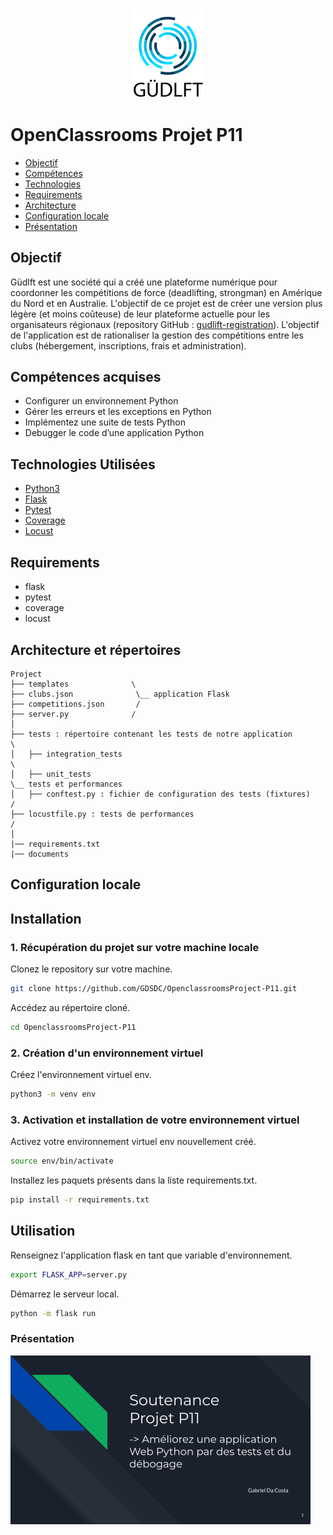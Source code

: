 <h3 align="center">
    <img alt="Logo" title="#logo" width="118px" src="/assets/16007798203635_P9.png">
    <br>
</h3>


# OpenClassrooms Projet P11

- [Objectif](#obj)
- [Compétences](#competences)
- [Technologies](#techs)
- [Requirements](#reqs)
- [Architecture](#architecture)
- [Configuration locale](#localconfig)
- [Présentation](#presentation)

<a id="obj"></a>
## Objectif

Güdlft est une société qui a créé une plateforme numérique pour coordonner les compétitions de force (deadlifting, strongman) en Amérique du Nord et en Australie. L'objectif de ce projet est de créer une version plus légère (et moins coûteuse) de leur plateforme actuelle pour les organisateurs régionaux (repository GitHub : [gudlift-registration](https://github.com/OpenClassrooms-Student-Center/Python_Testing)). L'objectif de l'application est de rationaliser la gestion des compétitions entre les clubs (hébergement, inscriptions, frais et administration).

<a id="competences"></a>
## Compétences acquises
- Configurer un environnement Python
- Gérer les erreurs et les exceptions en Python
- Implémentez une suite de tests Python
- Debugger le code d’une application Python

<a id="techs"></a>
## Technologies Utilisées
- [Python3](https://www.python.org/)
- [Flask](https://flask.palletsprojects.com/)
- [Pytest](https://docs.pytest.org/)
- [Coverage](https://coverage.readthedocs.io/)
- [Locust](https://locust.io/)

<a id="reqs"></a>
## Requirements
- flask
- pytest
- coverage
- locust

<a id="architecture"></a>
## Architecture et répertoires
```
Project
├── templates              \
├── clubs.json              \__ application Flask
├── competitions.json       /
├── server.py              /
│
├── tests : répertoire contenant les tests de notre application       \
│   ├── integration_tests                                              \
│   ├── unit_tests                                                      \__ tests et performances
│   ├── conftest.py : fichier de configuration des tests (fixtures)     /
├── locustfile.py : tests de performances                              /
│
|── requirements.txt
|── documents
```

<a id="localconfig"></a>
## Configuration locale
## Installation

### 1. Récupération du projet sur votre machine locale

Clonez le repository sur votre machine.

```bash
git clone https://github.com/GDSDC/OpenclassroomsProject-P11.git
```

Accédez au répertoire cloné.
```bash
cd OpenclassroomsProject-P11
```

### 2. Création d'un environnement virtuel 
Créez l'environnement virtuel env.
```bash
python3 -m venv env
```

### 3. Activation et installation de votre environnement virtuel 

Activez votre environnement virtuel env nouvellement créé.
```bash
source env/bin/activate
```

Installez les paquets présents dans la liste requirements.txt.
```bash
pip install -r requirements.txt
```

## Utilisation

Renseignez l'application flask en tant que variable d'environnement.
```bash
export FLASK_APP=server.py
```
Démarrez le serveur local.
```bash
python -m flask run
```


<a id="presentation"></a>
### Présentation

[<img alt="presentation" width="480px" src="/assets/presentation.png">](https://docs.google.com/presentation/d/e/2PACX-1vSlazmtFTBkbbzs9-3_QCV4yDbV1pOk_sl8MkRX5JzWPfa1szjHkOkB92EoJT-JzfEIn66POXN_XbGo/pub?start=true&loop=false&delayms=5000)